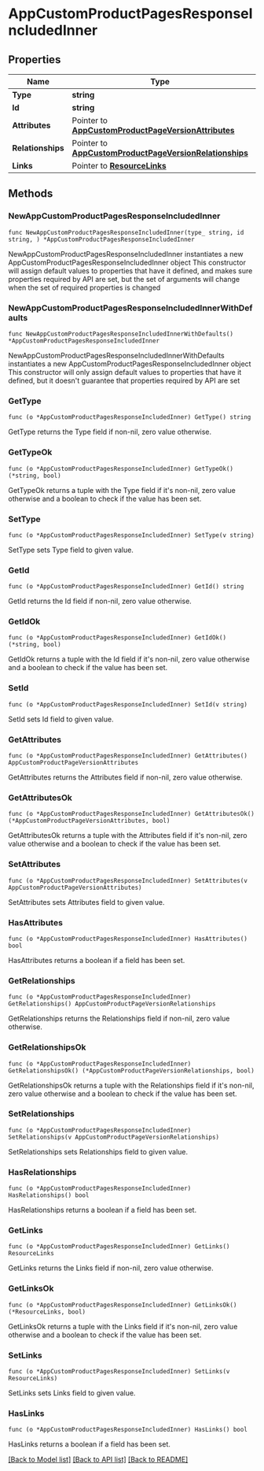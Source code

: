 # AppCustomProductPagesResponseIncludedInner

## Properties

Name | Type | Description | Notes
------------ | ------------- | ------------- | -------------
**Type** | **string** |  | 
**Id** | **string** |  | 
**Attributes** | Pointer to [**AppCustomProductPageVersionAttributes**](AppCustomProductPageVersionAttributes.md) |  | [optional] 
**Relationships** | Pointer to [**AppCustomProductPageVersionRelationships**](AppCustomProductPageVersionRelationships.md) |  | [optional] 
**Links** | Pointer to [**ResourceLinks**](ResourceLinks.md) |  | [optional] 

## Methods

### NewAppCustomProductPagesResponseIncludedInner

`func NewAppCustomProductPagesResponseIncludedInner(type_ string, id string, ) *AppCustomProductPagesResponseIncludedInner`

NewAppCustomProductPagesResponseIncludedInner instantiates a new AppCustomProductPagesResponseIncludedInner object
This constructor will assign default values to properties that have it defined,
and makes sure properties required by API are set, but the set of arguments
will change when the set of required properties is changed

### NewAppCustomProductPagesResponseIncludedInnerWithDefaults

`func NewAppCustomProductPagesResponseIncludedInnerWithDefaults() *AppCustomProductPagesResponseIncludedInner`

NewAppCustomProductPagesResponseIncludedInnerWithDefaults instantiates a new AppCustomProductPagesResponseIncludedInner object
This constructor will only assign default values to properties that have it defined,
but it doesn't guarantee that properties required by API are set

### GetType

`func (o *AppCustomProductPagesResponseIncludedInner) GetType() string`

GetType returns the Type field if non-nil, zero value otherwise.

### GetTypeOk

`func (o *AppCustomProductPagesResponseIncludedInner) GetTypeOk() (*string, bool)`

GetTypeOk returns a tuple with the Type field if it's non-nil, zero value otherwise
and a boolean to check if the value has been set.

### SetType

`func (o *AppCustomProductPagesResponseIncludedInner) SetType(v string)`

SetType sets Type field to given value.


### GetId

`func (o *AppCustomProductPagesResponseIncludedInner) GetId() string`

GetId returns the Id field if non-nil, zero value otherwise.

### GetIdOk

`func (o *AppCustomProductPagesResponseIncludedInner) GetIdOk() (*string, bool)`

GetIdOk returns a tuple with the Id field if it's non-nil, zero value otherwise
and a boolean to check if the value has been set.

### SetId

`func (o *AppCustomProductPagesResponseIncludedInner) SetId(v string)`

SetId sets Id field to given value.


### GetAttributes

`func (o *AppCustomProductPagesResponseIncludedInner) GetAttributes() AppCustomProductPageVersionAttributes`

GetAttributes returns the Attributes field if non-nil, zero value otherwise.

### GetAttributesOk

`func (o *AppCustomProductPagesResponseIncludedInner) GetAttributesOk() (*AppCustomProductPageVersionAttributes, bool)`

GetAttributesOk returns a tuple with the Attributes field if it's non-nil, zero value otherwise
and a boolean to check if the value has been set.

### SetAttributes

`func (o *AppCustomProductPagesResponseIncludedInner) SetAttributes(v AppCustomProductPageVersionAttributes)`

SetAttributes sets Attributes field to given value.

### HasAttributes

`func (o *AppCustomProductPagesResponseIncludedInner) HasAttributes() bool`

HasAttributes returns a boolean if a field has been set.

### GetRelationships

`func (o *AppCustomProductPagesResponseIncludedInner) GetRelationships() AppCustomProductPageVersionRelationships`

GetRelationships returns the Relationships field if non-nil, zero value otherwise.

### GetRelationshipsOk

`func (o *AppCustomProductPagesResponseIncludedInner) GetRelationshipsOk() (*AppCustomProductPageVersionRelationships, bool)`

GetRelationshipsOk returns a tuple with the Relationships field if it's non-nil, zero value otherwise
and a boolean to check if the value has been set.

### SetRelationships

`func (o *AppCustomProductPagesResponseIncludedInner) SetRelationships(v AppCustomProductPageVersionRelationships)`

SetRelationships sets Relationships field to given value.

### HasRelationships

`func (o *AppCustomProductPagesResponseIncludedInner) HasRelationships() bool`

HasRelationships returns a boolean if a field has been set.

### GetLinks

`func (o *AppCustomProductPagesResponseIncludedInner) GetLinks() ResourceLinks`

GetLinks returns the Links field if non-nil, zero value otherwise.

### GetLinksOk

`func (o *AppCustomProductPagesResponseIncludedInner) GetLinksOk() (*ResourceLinks, bool)`

GetLinksOk returns a tuple with the Links field if it's non-nil, zero value otherwise
and a boolean to check if the value has been set.

### SetLinks

`func (o *AppCustomProductPagesResponseIncludedInner) SetLinks(v ResourceLinks)`

SetLinks sets Links field to given value.

### HasLinks

`func (o *AppCustomProductPagesResponseIncludedInner) HasLinks() bool`

HasLinks returns a boolean if a field has been set.


[[Back to Model list]](../README.md#documentation-for-models) [[Back to API list]](../README.md#documentation-for-api-endpoints) [[Back to README]](../README.md)


